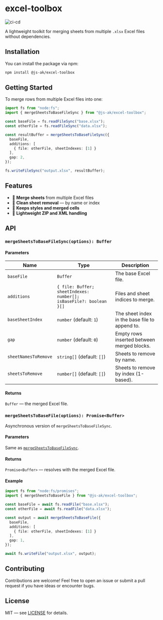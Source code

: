 # excel-toolbox

![ci-cd](https://github.com/JS-AK/excel-toolbox/actions/workflows/ci-cd-master.yml/badge.svg)

A lightweight toolkit for merging sheets from multiple `.xlsx` Excel files without dependencies.

## Installation

You can install the package via npm:

```bash
npm install @js-ak/excel-toolbox
```

## Getting Started

To merge rows from multiple Excel files into one:

```ts
import fs from "node:fs";
import { mergeSheetsToBaseFileSync } from "@js-ak/excel-toolbox";

const baseFile = fs.readFileSync("base.xlsx");
const otherFile = fs.readFileSync("data.xlsx");

const resultBuffer = mergeSheetsToBaseFileSync({
  baseFile,
  additions: [
    { file: otherFile, sheetIndexes: [1] }
  ],
  gap: 2,
});

fs.writeFileSync("output.xlsx", resultBuffer);
```

## Features

- 🧩 **Merge sheets** from multiple Excel files
- 🧼 **Clean sheet removal** — by name or index
- 📎 **Keeps styles and merged cells**
- 🍃 **Lightweight ZIP and XML handling**

## API

### `mergeSheetsToBaseFileSync(options): Buffer`

#### Parameters

| Name                  | Type                                                               | Description                                    |
|-----------------------|--------------------------------------------------------------------|------------------------------------------------|
| `baseFile`            | `Buffer`                                                           | The base Excel file.                           |
| `additions`           | `{ file: Buffer; sheetIndexes: number[]; isBaseFile?: boolean }[]` | Files and sheet indices to merge.              |
| `baseSheetIndex`      | `number` (default: `1`)                                            | The sheet index in the base file to append to. |
| `gap`                 | `number` (default: `0`)                                            | Empty rows inserted between merged blocks.     |
| `sheetNamesToRemove`  | `string[]` (default: `[]`)                                         | Sheets to remove by name.                      |
| `sheetsToRemove`      | `number[]` (default: `[]`)                                         | Sheets to remove by index (1-based).           |

#### Returns

`Buffer` — the merged Excel file.

### `mergeSheetsToBaseFile(options): Promise<Buffer>`

Asynchronous version of `mergeSheetsToBaseFileSync`.

#### Parameters

Same as [`mergeSheetsToBaseFileSync`](#mergesheetstobasefilesyncoptions).

#### Returns

`Promise<Buffer>` — resolves with the merged Excel file.

#### Example

```ts
import fs from "node:fs/promises";
import { mergeSheetsToBaseFile } from "@js-ak/excel-toolbox";

const baseFile = await fs.readFile("base.xlsx");
const otherFile = await fs.readFile("data.xlsx");

const output = await mergeSheetsToBaseFile({
  baseFile,
  additions: [
    { file: otherFile, sheetIndexes: [1] }
  ],
  gap: 1,
});

await fs.writeFile("output.xlsx", output);
```

## Contributing

Contributions are welcome! Feel free to open an issue or submit a pull request if you have ideas or encounter bugs.

## License

MIT — see [LICENSE](./LICENSE) for details.
